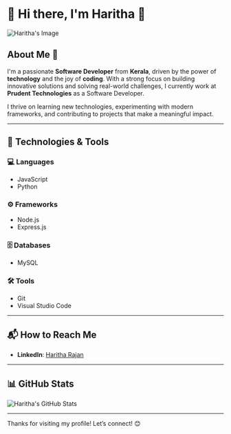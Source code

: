 # 🌟 Hi there, I'm Haritha 👋

![Haritha's Image](https://github.com/Haritha-Rajan.png)

## About Me 🚀

I'm a passionate **Software Developer** from **Kerala**, driven by the power of **technology** and the joy of **coding**. With a strong focus on building innovative solutions and solving real-world challenges, I currently work at **Prudent Technologies** as a Software Developer. 

I thrive on learning new technologies, experimenting with modern frameworks, and contributing to projects that make a meaningful impact.

---

## 🔧 Technologies & Tools

### 💻 **Languages**
- JavaScript
- Python

### ⚙️ **Frameworks**
- Node.js
- Express.js

### 🗄️ **Databases**
- MySQL

### 🛠️ **Tools**
- Git
- Visual Studio Code

---

## 📬 How to Reach Me

- **LinkedIn**: [Haritha Rajan](https://www.linkedin.com/in/haritha-rajan)

---

## 📊 GitHub Stats

![Haritha's GitHub Stats](https://github-readme-stats.vercel.app/api?username=Haritha-Rajan&show_icons=true&count_private=true&hide=prs&theme=radical)

---

Thanks for visiting my profile! Let’s connect! 😊
